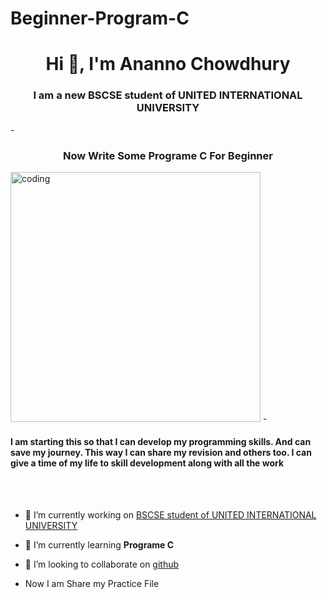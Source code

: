 # Beginner-Program-C
<h1 align="center">Hi 👋, I'm Ananno Chowdhury</h1>
<h3 align="center">I am a new BSCSE student of UNITED INTERNATIONAL UNIVERSITY</h3>
- <h3 align="center">Now Write Some Programe C For Beginner </h3>
<img aline="right" alt="coding" width="400" src="https://iconscout.com/lottie-animation/c-programming-language-6432324">
- <h4 >I am starting this so that I can develop my programming skills. And can save my journey. This way I can share my revision and others too. I can give a time of my life to skill development along with all the work</h3>

</br> </br>
- 🔭 I’m currently working on [BSCSE student of UNITED INTERNATIONAL UNIVERSITY](https://www.uiu.ac.bd/)

- 🌱 I’m currently learning **Programe C**

- 👯 I’m looking to collaborate on [github](https://github.com/ANANNOCHOWDHURY/ANANNOCHOWDHURY)
-    Now I am Share my Practice File
